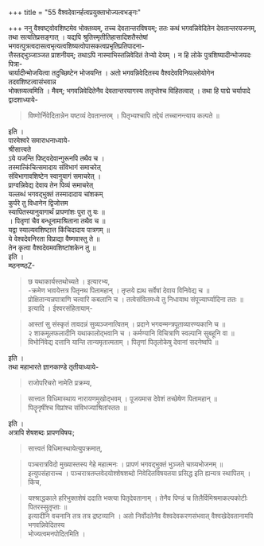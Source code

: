 +++
title = "55 वैश्वदेवानर्हत्वप्रयुक्ताभोज्यत्वभङ्गः"

+++
ननु वैश्वष्ट्वोवशिष्टमेव भोक्तव्यम्, तच्च देवतान्तरविषयम्; ततः कथं भगवन्निवेदितेन देवतान्तरयजनम्,  
तथा सत्यतिप्रसङ्गात् । यद्यपि श्रुतिस्मृतीतिहासादिशतैस्तेषां भगवत्पुत्रत्वदासत्वभृत्यत्वशिष्यत्वोपासकत्वप्रभृतिप्रतिपादना-  
त्तैस्तद्भुञ्जाञ्जत प्राशनीयम्; तथाऽपि नास्माभिस्तन्निवेदितं तेभ्यो देयम् । न हि लोके पुत्रशिष्यादीन्भोजयदः पित्रा-  
चार्यादीन्मोजयित्वा तदुच्छिष्टेन भोजयन्ति । अतो भगवन्निवेदितस्य वैश्वदेवविनियल्लोयोगेन तदवशिष्टत्वासंभवान्न  
भोक्तव्यत्वमिति । मैवम्; भगवन्निवेदितेनैव देवतान्तरयागस्य तत्तृप्तेश्च विहितत्वात् । तथा हि पाद्मे चर्यापादे  
द्वादशाध्याये-  

> विष्णोर्निवेदितान्नेन यष्टव्यं देवतान्तरम् । पितृभ्यश्चापि तद्देयं तच्चानन्त्याय कल्पते ॥

इति ।  
पारमेश्वरे समाराधनाध्याये-  
श्रीसात्त्वते  
ऽये यजन्ति पिष्ट्वदेवान्गुरूनपि तथैव च ।  
तस्मात्किंचित्समादाय संविभागं समाचरेत्  
संविभागावशिष्टेन स्वानुयागं समाचरेत् ।  
प्राग्वन्निवेद्य देवाय तेन पिव्यं समाचरेत्  
यल्लब्धं भगवद्भुक्तं तस्मादादाय चांशकम्  
कुर्परे तु विधानेन द्विजोत्तम  
स्यापितस्यानुयागार्थं प्रापणांशः पुरा तु यः ॥  
। पितृणां चैव बन्धूनामाश्रिताना तथैव च ॥  
यद्वा स्याल्यवशिष्टात्त किंचिदादाय पात्रगम् ॥  
ये वेश्वदेवनिरता विप्राद्या वैष्णवास्तु ते ॥  
तेन कृत्वा वैश्वदेवमवशिष्टांशकेन तु ॥  
इति ।  
म्ष्ठनण्ष्ठZ-
> छ यथाकार्यस्तथोच्यते । इत्यारभ्य,  
-क्रमेण भावयेत्तत्र पितृनथ पितामहान् । तृप्तये ह्यथ सर्वेषां देवाय विनिवेद्य च ॥  
प्रोक्षितान्यन्नपात्राणि चत्वारि कबलानि च । तत्वेसंवितमध्ये तु निधायाथ संपूज्यार्घ्यादिना ततः ॥  
इत्यादि । ईश्वरसंहितायाम्-  

> आस्तां सु संस्कृतं तावदन्नं सुव्यञ्जनात्वितम् । प्रदाने भगवन्मन्त्रपूताव्यारण्यकानि च ॥  
२ शाकमूलफलादीनि यथाकालोद्भवानि च । कर्मण्यानि विचित्राणि स्वल्पानि सुबहूनि वा ॥  
विभोनिंवेद्य दत्तानि यान्ति तान्यमृतात्मताम् । पितृणां पितृलोकेषु देवानां सदनेष्वपि ॥

इति ।  
तथा महाभारते ज्ञानकाण्डे तृतीयाध्याये-
> राजोपरिचरो नामेति प्रक्रम्य,  

> सात्त्वत विधिमास्थाय नारायणमुखोद्भवम् । पूजयमास देवेशं तच्छेषेण पितामहान् ॥  
पितॄनृषींश्च विप्रांश्च संविभज्याश्रितांस्ततः ॥

इति ।  
अत्रापि शेषशब्दः प्रापणविषयः; 
> सात्त्वतं विधिमास्थायेत्युपक्रमात्,  

> पञ्चरात्रविदो मुख्यास्तस्य गेहे महात्मनः । प्रापणं भगवद्भुक्तं भुञ्जते चाग्र्यभोजनम् ॥  
इत्युपसंहाराच्च । पञ्चरात्रतम्लवेदयोश्शेषशब्दो निवेदितविषयतया प्रसिद्ध इति ह्यन्यत्र स्थापितम् । किंच,  

> यश्श्राद्धकाले हरिभुक्तशेषं ददाति भक्त्या पितृदेवतानाम् । तेनैव पिण्डं च तिलैर्विमिश्रमाकल्पकोटीः पितरस्सुतृप्ताः ॥  
इत्यादीनि वचनानि तत्र तत्र द्रष्टव्यानि । अतो निर्वोदतेनैव वैश्वदेवकरणसंभवात् वैश्वखेदेवतानामपि भगवन्निवेदितस्य  
भोज्यत्वमनपोदितमिति ।